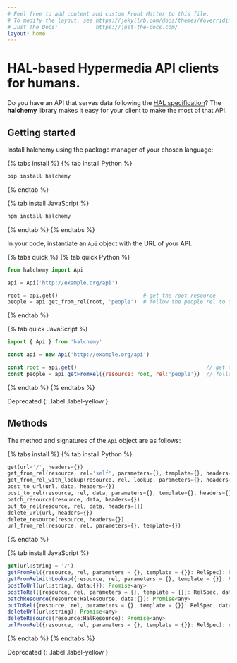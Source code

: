 ```yaml
---
# Feel free to add content and custom Front Matter to this file.
# To modify the layout, see https://jekyllrb.com/docs/themes/#overriding-theme-defaults
# Just The Docs:            https://just-the-docs.com/
layout: home
---
```


# HAL-based Hypermedia API clients for humans.
Do you have an API that serves data following the [HAL specification](https://stateless.group/hal_specification.html)?  The **halchemy** library makes it easy for your client to make the most of that API.

## Getting started

Install halchemy using the package manager of your chosen language:

{% tabs install %}
{% tab install Python %}
```bash
pip install halchemy
```
{% endtab %}

{% tab install JavaScript %}
```bash
npm install halchemy
```
{% endtab %}
{% endtabs %}


In your code, instantiate an `Api` object with the URL of your API.

{% tabs quick %}
{% tab quick Python %}
```python
from halchemy import Api

api = Api('http://example.org/api')

root = api.get()                           # get the root resource
people = api.get_from_rel(root, 'people')  # follow the people rel to get the list of people
```
{% endtab %}

{% tab quick JavaScript %}
```javascript
import { Api } from 'halchemy'

const api = new Api('http://example.org/api')

const root = api.get()                                         // get the root resource
const people = api.getFromRel({resource: root, rel:'people'})  // follow the people rel to get the list of people
```
{% endtab %}
{% endtabs %}

Deprecated
{: .label .label-yellow }


## Methods
The method and signatures of the `Api` object are as follows:


{% tabs install %}
{% tab install Python %}
```python
get(url='/', headers={})
get_from_rel(resource, rel='self', parameters={}, template={}, headers={})
get_from_rel_with_lookup(resource, rel, lookup, parameters={}, headers={})
post_to_url(url, data, headers={})
post_to_rel(resource, rel, data, parameters={}, template={}, headers={})
patch_resource(resource, data, headers={})
put_to_rel(resource, rel, data, headers={})
delete_url(url, headers={})
delete_resource(resource, headers={})
url_from_rel(resource, rel, parameters={}, template={})
```
{% endtab %}

{% tab install JavaScript %}
```javascript
get(url:string = '/')
getFromRel({resource, rel, parameters = {}, template = {}}: RelSpec): Promise<HalResource | {}>
getFromRelWithLookup({resource, rel, parameters = {}, template = {}}: RelSpec, lookup: string): Promise<HalResource | {}>
postToUrl(url:string, data:{}): Promise<any>
postToRel({resource, rel, parameters = {}, template = {}}: RelSpec, data:{}): Promise<any>
patchResource(resource:HalResource, data:{}): Promise<any>
putToRel({resource, rel, parameters = {}, template = {}}: RelSpec, data:{}): Promise<any>
deleteUrl(url:string): Promise<any>
deleteResource(resource:HalResource): Promise<any>
urlFromRel({resource, rel, parameters = {}, template = {}}: RelSpec): string
```
{% endtab %}
{% endtabs %}

Deprecated
{: .label .label-yellow }
